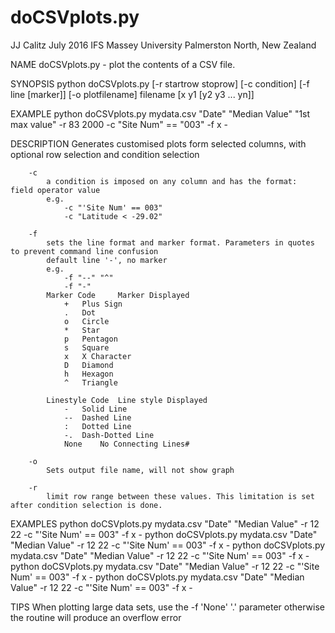 # doCSVplots.py
 JJ Calitz 
 July 2016
 IFS Massey University
 Palmerston North, New Zealand

 NAME
     doCSVplots.py - plot the contents of a CSV file.
 
 SYNOPSIS
     python doCSVplots.py [-r startrow stoprow] [-c condition] [-f line [marker]] [-o plotfilename] filename [x y1 [y2 y3 ... yn]]

 EXAMPLE
     python doCSVplots.py mydata.csv "Date" "Median Value" "1st max value" -r 83 2000 -c "Site Num" == "003" -f x -

 DESCRIPTION 
     Generates customised plots form selected columns, with optional row selection and condition selection
 
		-c 
 			a condition is imposed on any column and has the format:  field operator value
 			e.g. 
 				-c "'Site Num' == 003"
 				-c "Latitude < -29.02"

		-f
			sets the line format and marker format. Parameters in quotes to prevent command line confusion
			default line '-', no marker
			e.g.
				-f "--" "^"
				-f "-"
 			Marker Code 	Marker Displayed
 				+ 	Plus Sign
 				. 	Dot
 				o 	Circle
 				* 	Star
 				p 	Pentagon
 				s 	Square
 				x 	X Character
 				D 	Diamond
 				h 	Hexagon
 				^ 	Triangle
 
 			Linestyle Code 	Line style Displayed
 				- 	Solid Line
 				-- 	Dashed Line
 				: 	Dotted Line
 				-. 	Dash-Dotted Line
 				None 	No Connecting Lines#

		-o 
			Sets output file name, will not show graph

		-r
 			limit row range between these values. This limitation is set after condition selection is done.

 EXAMPLES 
	python doCSVplots.py mydata.csv "Date" "Median Value" -r 12 22 -c "'Site Num' == 003" -f x -
	python doCSVplots.py mydata.csv "Date" "Median Value" -r 12 22 -c "'Site Num' == 003" -f x -
	python doCSVplots.py mydata.csv "Date" "Median Value" -r 12 22 -c "'Site Num' == 003" -f x -
	python doCSVplots.py mydata.csv "Date" "Median Value" -r 12 22 -c "'Site Num' == 003" -f x -
	python doCSVplots.py mydata.csv "Date" "Median Value" -r 12 22 -c "'Site Num' == 003" -f x -

TIPS
	When plotting large data sets, use the 
	-f 'None' '.' 
	parameter otherwise the routine will produce an overflow error
	

